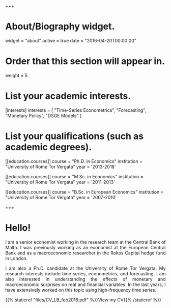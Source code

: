 +++
# About/Biography widget.
widget = "about"
active = true
date = "2016-04-20T00:00:00"

# Order that this section will appear in.
weight = 5

# List your academic interests.
[interests]
  interests = [
    "Time-Series Econometrics",
    "Forecasting",
    "Monetary Policy",
    "DSGE Models"
  ]

# List your qualifications (such as academic degrees).
[[education.courses]]
  course = "Ph.D. in Economics"
  institution = "University of Rome Tor Vergata"
  year = '2013-2018'

[[education.courses]]
  course = "M.Sc. in Economics"
  institution = "University of Rome Tor Vergata"
  year = '2011-2013'

[[education.courses]]
  course = "B.Sc. in European Economics"
  institution = "University of Rome Tor Vergata"
  year = '2007-2010'


+++

# Hello!

<p style='text-align: justify;'>I am a senior economist working in the research team at the Central Bank of Malta. I was previously working as an economist at the European Central Bank and as a macroeconomic researcher in the Rokos Capital hedge fund in London.</p>

<p style='text-align: justify;'>I am also a Ph.D. candidate at the University of Rome Tor Vergata. My research interests include time series, econometrics, and forecasting. I am also interested in understanding the effects of monetary and macroeconomic surprises on real and financial variables. In the last years, I have extensively worked on this topic using high-frequency time series.  </p>

{{% staticref "files/CV_LB_feb2018.pdf" %}}View my CV{{% /staticref %}}
